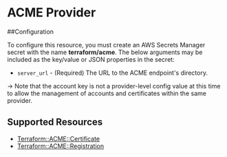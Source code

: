 # ACME Provider

##Configuration

To configure this resource, you must create an AWS Secrets Manager secret with the name **terraform/acme**. The below arguments may be included as the key/value or JSON properties in the secret:

* `server_url` - (Required) The URL to the ACME endpoint's directory.

-> Note that the account key is not a provider-level config value at this time
to allow the management of accounts and certificates within the same provider.


## Supported Resources

* [Terraform::ACME::Certificate](docs/providers/acme/Certificate.md)
* [Terraform::ACME::Registration](docs/providers/acme/Registration.md)